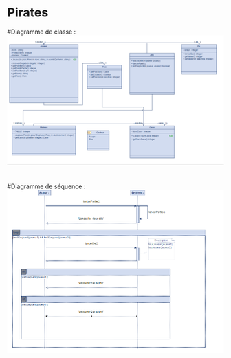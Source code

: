 # Pirates
#Diagramme de classe :
![Diagrame de Classe](Diagramme_classe.png "Optional title")
#
#Diagramme de séquence :
![Diagramme de Séquence](Diagramme_sequence.png "Optional title")

